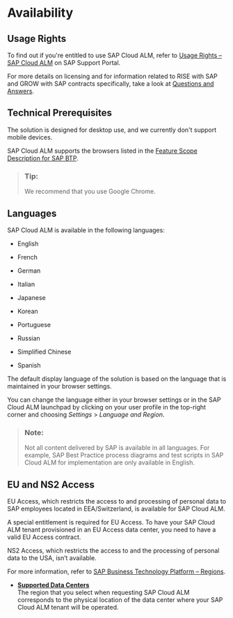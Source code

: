 <!-- loio288d15a4d76547f594a844ba9f5a1b0a -->

# Availability



<a name="loio288d15a4d76547f594a844ba9f5a1b0a__section_knx_t4v_kzb"/>

## Usage Rights

To find out if you're entitled to use SAP Cloud ALM, refer to [Usage Rights – SAP Cloud ALM](https://support.sap.com/en/alm/usage-rights.html) on SAP Support Portal.

For more details on licensing and for information related to RISE with SAP and GROW with SAP contracts specifically, take a look at [Questions and Answers](https://support.sap.com/content/dam/support/en_us/library/ssp/alm/QA_ALM.pdf).



<a name="loio288d15a4d76547f594a844ba9f5a1b0a__section_mvs_grl_kkb"/>

## Technical Prerequisites

The solution is designed for desktop use, and we currently don't support mobile devices.

SAP Cloud ALM supports the browsers listed in the [Feature Scope Description for SAP BTP](https://help.sap.com/doc/5e8107bf49684962b897217040398007/Cloud/en-US/SAP_Cloud_Platform_FSD.pdf).

> ### Tip:  
> We recommend that you use Google Chrome.



<a name="loio288d15a4d76547f594a844ba9f5a1b0a__section_lr4_rhl_r4b"/>

## Languages

SAP Cloud ALM is available in the following languages:

-   English

-   French

-   German

-   Italian

-   Japanese

-   Korean

-   Portuguese

-   Russian

-   Simplified Chinese

-   Spanish


The default display language of the solution is based on the language that is maintained in your browser settings.

You can change the language either in your browser settings or in the SAP Cloud ALM launchpad by clicking on your user profile in the top-right corner and choosing *Settings* \> *Language and Region*.

> ### Note:  
> Not all content delivered by SAP is available in all languages. For example, SAP Best Practice process diagrams and test scripts in SAP Cloud ALM for implementation are only available in English.



<a name="loio288d15a4d76547f594a844ba9f5a1b0a__section_jws_3jm_xyb"/>

## EU and NS2 Access

EU Access, which restricts the access to and processing of personal data to SAP employees located in EEA/Switzerland, is available for SAP Cloud ALM.

A special entitlement is required for EU Access. To have your SAP Cloud ALM tenant provisioned in an EU Access data center, you need to have a valid EU Access contract.

NS2 Access, which restricts the access to and the processing of personal data to the USA, isn’t available.

For more information, refer to [SAP Business Technology Platform – Regions](https://help.sap.com/docs/btp/sap-business-technology-platform/regions?version=Cloud#eu-access).

-   **[Supported Data Centers](supported-data-centers-79af00d.md "The region that you select when requesting SAP Cloud ALM corresponds to the physical
		location of the data center where your SAP Cloud ALM tenant will be operated.")**  
The region that you select when requesting SAP Cloud ALM corresponds to the physical location of the data center where your SAP Cloud ALM tenant will be operated.

